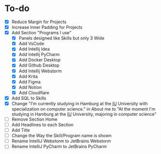 # To-do

- [x] Reduce Margin for Projects
- [x] Increase Inner Padding for Projects
- [x] Add Section "Programs I use"
  - [x] Panels designed like Skills but only 3 Wide
  - [x] Add VsCode
  - [x] Add Intellij Idea
  - [x] Add Intellij PyCharm
  - [x] Add Docker Desktop
  - [x] Add Github Desktop
  - [x] Add Intellij Webstorm
  - [x] Add Krita
  - [x] Add Figma
  - [x] Add Notion
  - [x] Add Cloudflare
- [x] Add SQL to Skills
- [x] Change "I'm currently studying in Hamburg at the [IU](https://www.iu.de/) University with specialization on computer science." in About me to "At the moment I'm studying in Hamburg at the [IU](https://www.iu.de/) University, majoring in computer science"
- [ ] Remove Section Home
- [ ] Add Headlines to each Section
- [ ] Add Title
- [ ] Change the Way the Skill/Program name is shown
- [ ] Rename IntelliJ Webstorm to JetBrains Webstorm
- [ ] Rename IntelliJ PyCharm to JetBrains PyCharm
